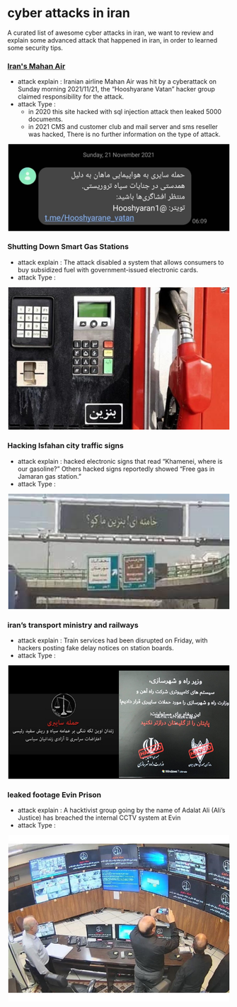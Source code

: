 # cyber attacks in iran
A curated list of awesome cyber attacks in iran, we want to review and explain some advanced attack that happened in iran, in order to learned some security tips.


### [Iran's Mahan Air](https://www.mahan.aero/) 
* attack explain : Iranian airline Mahan Air was hit by a cyberattack on Sunday morning 2021/11/21, the “Hooshyarane Vatan” hacker group claimed responsibility for the attack.
* attack Type :
  *  in 2020 this site hacked with sql injection attack then leaked 5000 documents.
  *  in 2021 CMS and customer club and mail server and sms reseller was hacked, There is no further information on the type of attack.

<p align="center">
  <img src="img/2.jpg" width="500">
</p>


### Shutting Down Smart Gas Stations
* attack explain : The attack disabled a system that allows consumers to buy subsidized fuel with government-issued electronic cards.
* attack Type : 
<p align="center">
  <img src="img/3.jpg" width="500">
</p>





### Hacking Isfahan city traffic signs
* attack explain : hacked electronic signs that read “Khamenei, where is our gasoline?” Others hacked signs reportedly showed “Free gas in Jamaran gas station.”
* attack Type :

<p align="center">
  <img src="img/4.jpg" width="500" >
</p>




### iran’s transport ministry and railways
* attack explain : Train services had been disrupted on Friday, with hackers posting fake delay notices on station boards.
* attack Type :


<p align="center">
  <img src="img/6.png" width="500">
</p>



### leaked footage Evin Prison
* attack explain : A hacktivist group going by the name of Adalat Ali (Ali’s Justice) has breached the internal CCTV system at Evin
* attack Type :


<p align="center">
  <img src="img/1.jpg" width="500">
</p>
